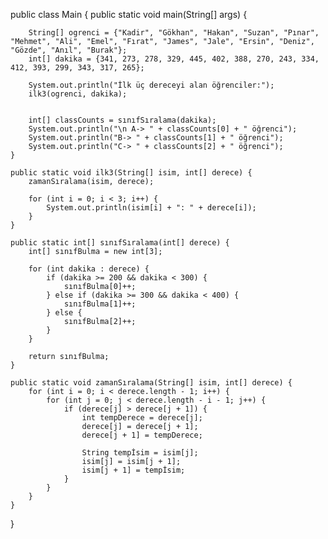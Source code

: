 public class Main {
    public static void main(String[] args) {

        String[] ogrenci = {"Kadir", "Gökhan", "Hakan", "Suzan", "Pınar", "Mehmet", "Ali", "Emel", "Fırat", "James", "Jale", "Ersin", "Deniz", "Gözde", "Anıl", "Burak"};
        int[] dakika = {341, 273, 278, 329, 445, 402, 388, 270, 243, 334, 412, 393, 299, 343, 317, 265};

        System.out.println("İlk üç dereceyi alan öğrenciler:");
        ilk3(ogrenci, dakika);


        int[] classCounts = sınıfSıralama(dakika);
        System.out.println("\n A-> " + classCounts[0] + " öğrenci");
        System.out.println("B-> " + classCounts[1] + " öğrenci");
        System.out.println("C-> " + classCounts[2] + " öğrenci");
    }

    public static void ilk3(String[] isim, int[] derece) {
        zamanSıralama(isim, derece);

        for (int i = 0; i < 3; i++) {
            System.out.println(isim[i] + ": " + derece[i]);
        }
    }

    public static int[] sınıfSıralama(int[] derece) {
        int[] sınıfBulma = new int[3];

        for (int dakika : derece) {
            if (dakika >= 200 && dakika < 300) {
                sınıfBulma[0]++;
            } else if (dakika >= 300 && dakika < 400) {
                sınıfBulma[1]++;
            } else {
                sınıfBulma[2]++;
            }
        }

        return sınıfBulma;
    }

    public static void zamanSıralama(String[] isim, int[] derece) {
        for (int i = 0; i < derece.length - 1; i++) {
            for (int j = 0; j < derece.length - i - 1; j++) {
                if (derece[j] > derece[j + 1]) {
                    int tempDerece = derece[j];
                    derece[j] = derece[j + 1];
                    derece[j + 1] = tempDerece;

                    String tempİsim = isim[j];
                    isim[j] = isim[j + 1];
                    isim[j + 1] = tempİsim;
                }
            }
        }
    }
}
